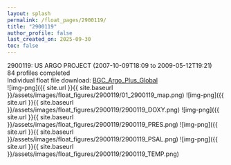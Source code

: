 ```yaml
---
layout: splash
permalink: /float_pages/2900119/
title: "2900119"
author_profile: false
last_created_on: 2025-09-30
toc: false
---
```

 
2900119: US ARGO PROJECT (2007-10-09T18:09 to 2009-05-12T19:21)\
84 profiles completed\
Individual float file download: [BGC_Argo_Plus_Global](https://ftp.soest.hawaii.edu/bgc_argo_plus/Individual_Floats/outliers_removed/2900119_Sprof_processed.nc)\
![img-png]({{ site.url }}{{ site.baseurl }}/assets/images/float_figures/2900119/01_2900119_map.png)
![img-png]({{ site.url }}{{ site.baseurl }}/assets/images/float_figures/2900119/2900119_DOXY.png)
![img-png]({{ site.url }}{{ site.baseurl }}/assets/images/float_figures/2900119/2900119_PRES.png)
![img-png]({{ site.url }}{{ site.baseurl }}/assets/images/float_figures/2900119/2900119_PSAL.png)
![img-png]({{ site.url }}{{ site.baseurl }}/assets/images/float_figures/2900119/2900119_TEMP.png)
